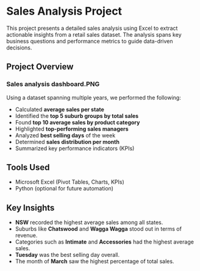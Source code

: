 # Sales Analysis Project

This project presents a detailed sales analysis using Excel to extract actionable insights from a retail sales dataset. The analysis spans key business questions and performance metrics to guide data-driven decisions.

## Project Overview
### Sales analysis dashboard.PNG
Using a dataset spanning multiple years, we performed the following:

- Calculated **average sales per state**
- Identified the **top 5 suburb groups by total sales**
- Found **top 10 average sales by product category**
- Highlighted **top-performing sales managers**
- Analyzed **best selling days** of the week
- Determined **sales distribution per month**
- Summarized key performance indicators (KPIs)

## Tools Used

- Microsoft Excel (Pivot Tables, Charts, KPIs)
- Python (optional for future automation)

## Key Insights

- **NSW** recorded the highest average sales among all states.
- Suburbs like **Chatswood** and **Wagga Wagga** stood out in terms of revenue.
- Categories such as **Intimate** and **Accessories** had the highest average sales.
- **Tuesday** was the best selling day overall.
- The month of **March** saw the highest percentage of total sales.
